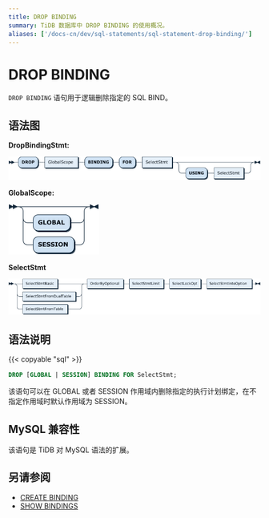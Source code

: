 ```yaml
---
title: DROP BINDING
summary: TiDB 数据库中 DROP BINDING 的使用概况。
aliases: ['/docs-cn/dev/sql-statements/sql-statement-drop-binding/']
---
```


# DROP BINDING

`DROP BINDING` 语句用于逻辑删除指定的 SQL BIND。

## 语法图

**DropBindingStmt:**

![DropBindingStmt](/media/sqlgram/DropBindingStmt.png)

**GlobalScope:**

![GlobalScope](/media/sqlgram/GlobalScope.png)

**SelectStmt**

![SelectStmt](/media/sqlgram/SelectStmt.png)

## 语法说明

{{< copyable "sql" >}}

```sql
DROP [GLOBAL | SESSION] BINDING FOR SelectStmt;
```

该语句可以在 GLOBAL 或者 SESSION 作用域内删除指定的执行计划绑定，在不指定作用域时默认作用域为 SESSION。

## MySQL 兼容性

该语句是 TiDB 对 MySQL 语法的扩展。

## 另请参阅

* [CREATE BINDING](/sql-statements/sql-statement-create-binding.md)
* [SHOW BINDINGS](/sql-statements/sql-statement-show-bindings.md)
